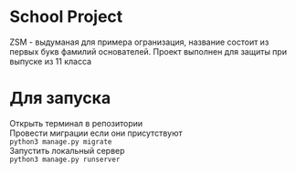 # School Project
ZSM - выдуманая для примера огранизация, название состоит из первых букв фамилий основателей.
Проект выполнен для защиты при выпуске из 11 класса 

# Для запуска
Открыть терминал в репозитории  
Провести миграции если они присутствуют  
```python3 manage.py migrate```  
Запустить локальный сервер  
```python3 manage.py runserver```  
